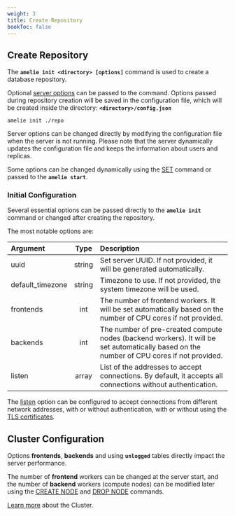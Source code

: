 ```yaml
---
weight: 3
title: Create Repository
bookToc: false
---
```


## Create Repository

The **`amelie init <directory> [options]`** command is used to create a database repository.

Optional [server options](/docs/configuration/show) can be passed to the command. Options passed during
repository creation will be saved in the configuration file, which will be created inside the directory:
**`<directory>/config.json`**

```text
amelie init ./repo
```

Server options can be changed directly by modifying the configuration file when the server is not
running. Please note that the server dynamically updates the configuration file and keeps the information
about users and replicas.

Some options can be changed dynamically using the [SET](/docs/configuration/set) command or passed to
the **`amelie start`**.

### Initial Configuration

Several essential options can be passed directly to the **`amelie init`** command or changed after
creating the repository.

The most notable options are:

| Argument             | Type | Description |
| :---------------- |  :----:  | :----      |
| uuid              | string | Set server UUID. If not provided, it will be generated automatically. |
| default_timezone  | string | Timezone to use. If not provided, the system timezone will be used. |
| frontends         | int | The number of frontend workers. It will be set automatically based on the number of CPU cores if not provided. |
| backends          | int | The number of pre-created compute nodes (backend workers). It will be set automatically based on the number of CPU cores if not provided. |
| listen            | array | List of the addresses to accept connections. By default, it accepts all connections without authentication. |


The [listen](/docs/configuration/settings) option can be configured to accept connections from different network addresses,
with or without authentication, with or without using the [TLS certificates](/docs/configuration/settings).

## Cluster Configuration

Options **frontends**, **backends** and using **`unlogged`** tables directly impact the server performance.

The number of **frontend** workers can be changed at the server start, and the number of **backend** workers (compute nodes)
can be modified later using the [CREATE NODE](/docs/cluster/create) and [DROP NODE](/docs/cluster/drop) commands.

[Learn more](/docs/cluster/overview) about the Cluster.
